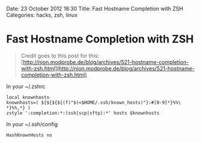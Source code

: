 Date: 23 October 2012 18:30
Title: Fast Hostname Completion with ZSH
Categories: hacks, zsh, linux

# Fast Hostname Completion with ZSH

> Credit goes to this post for this: [http://nion.modprobe.de/blog/archives/521-hostname-completion-with-zsh.html](http://nion.modprobe.de/blog/archives/521-hostname-completion-with-zsh.html)
>

In your ~/.zshrc

    local knownhosts
    knownhosts=( ${${${${(f)"$(<$HOME/.ssh/known_hosts)"}:#[0-9]*}%%\ *}%%,*} )
    zstyle ':completion:*:(ssh|scp|sftp):*' hosts $knownhosts


In your ~/.ssh/config

    HashKnownHosts no

